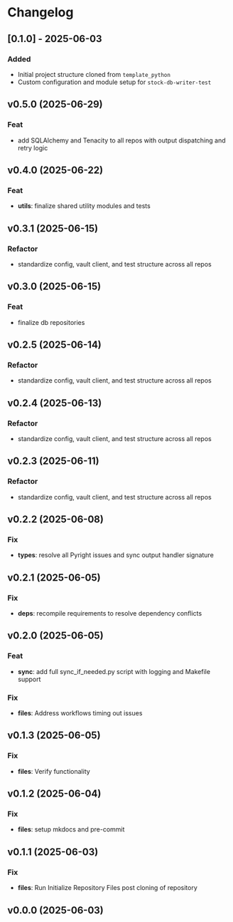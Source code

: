 # Changelog

## [0.1.0] - 2025-06-03

### Added

- Initial project structure cloned from `template_python`
- Custom configuration and module setup for `stock-db-writer-test`

## v0.5.0 (2025-06-29)

### Feat

- add SQLAlchemy and Tenacity to all repos with output dispatching and retry
  logic

## v0.4.0 (2025-06-22)

### Feat

- **utils**: finalize shared utility modules and tests

## v0.3.1 (2025-06-15)

### Refactor

- standardize config, vault client, and test structure across all repos

## v0.3.0 (2025-06-15)

### Feat

- finalize db repositories

## v0.2.5 (2025-06-14)

### Refactor

- standardize config, vault client, and test structure across all repos

## v0.2.4 (2025-06-13)

### Refactor

- standardize config, vault client, and test structure across all repos

## v0.2.3 (2025-06-11)

### Refactor

- standardize config, vault client, and test structure across all repos

## v0.2.2 (2025-06-08)

### Fix

- **types**: resolve all Pyright issues and sync output handler signature

## v0.2.1 (2025-06-05)

### Fix

- **deps**: recompile requirements to resolve dependency conflicts

## v0.2.0 (2025-06-05)

### Feat

- **sync**: add full sync_if_needed.py script with logging and Makefile support

### Fix

- **files**: Address workflows timing out issues

## v0.1.3 (2025-06-05)

### Fix

- **files**: Verify functionality

## v0.1.2 (2025-06-04)

### Fix

- **files**: setup mkdocs and pre-commit

## v0.1.1 (2025-06-03)

### Fix

- **files**: Run Initialize Repository Files post cloning of repository

## v0.0.0 (2025-06-03)
